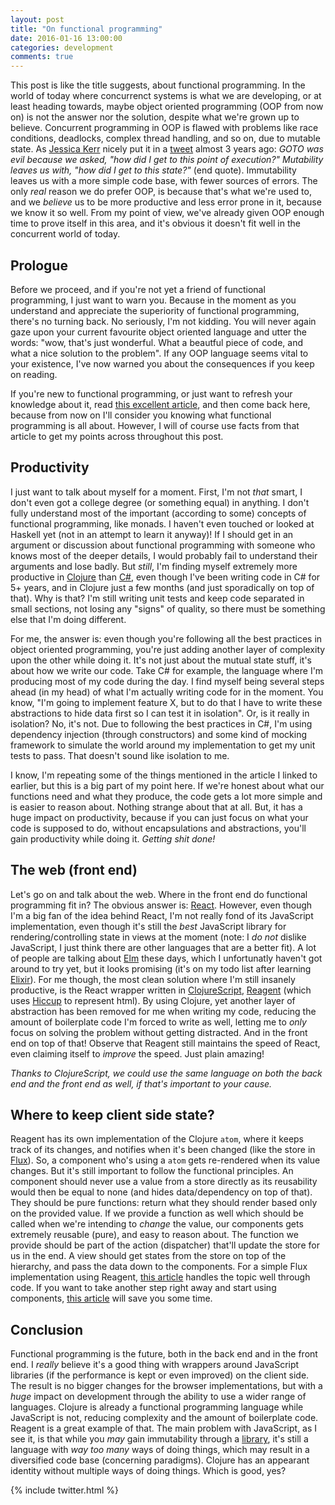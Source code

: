 ```yaml
---
layout: post
title: "On functional programming"
date: 2016-01-16 13:00:00
categories: development
comments: true
---
```


This post is like the title suggests, about functional programming. In the world of today where concurrenct systems is what we are developing, or at least heading towards, maybe object oriented programming (OOP from now on) is not the answer nor the solution, despite what we're grown up to believe. Concurrent programming in OOP is flawed with problems like race conditions, deadlocks, complex thread handling, and so on, due to mutable state. As [Jessica Kerr][jessitron] nicely put it in a [tweet][jk-tweet] almost 3 years ago: *GOTO was evil because we asked, "how did I get to this point of execution?" Mutability leaves us with, "how did I get to this state?"* (end quote). Immutability leaves us with a more simple code base, with fewer sources of errors. The only *real* reason we do prefer OOP, is because that's what we're used to, and we *believe* us to be more productive and less error prone in it, because we know it so well. From my point of view, we've already given OOP enough time to prove itself in this area, and it's obvious it doesn't fit well in the concurrent world of today.

## Prologue

Before we proceed, and if you're not yet a friend of functional programming, I just want to warn you. Because in the moment as you understand and appreciate the superiority of functional programming, there's no turning back. No seriously, I'm not kidding. You will never again gaze upon your current favourite object oriented language and utter the words: "wow, that's just wonderful. What a beautful piece of code, and what a nice solution to the problem". If any OOP language seems vital to your existence, I've now warned you about the consequences if you keep on reading.

If you're new to functional programming, or just want to refresh your knowledge about it, read [this excellent article][fp-article], and then come back here, because from now on I'll consider you knowing what functional programming is all about. However, I will of course use facts from that article to get my points across throughout this post.

## Productivity

I just want to talk about myself for a moment. First, I'm not *that* smart, I don't even got a college degree (or something equal) in anything. I don't fully understand most of the important (according to some) concepts of functional programming, like monads. I haven't even touched or looked at Haskell yet (not in an attempt to learn it anyway)! If I should get in an argument or discussion about functional programming with someone who knows most of the deeper details, I would probably fail to understand their arguments and lose badly. But *still*, I'm finding myself extremely more productive in [Clojure][clojure] than [C#][c-sharp], even though I've been writing code in C# for 5+ years, and in Clojure just a few months (and just sporadically on top of that). Why is that? I'm still writing unit tests and keep code separated in small sections, not losing any "signs" of quality, so there must be something else that I'm doing different.

For me, the answer is: even though you're following all the best practices in object oriented programming, you're just adding another layer of complexity upon the other while doing it. It's not just about the mutual state stuff, it's about how we write our code. Take C# for example, the language where I'm producing most of my code during the day. I find myself being several steps ahead (in my head) of what I'm actually writing code for in the moment. You know, "I'm going to implement feature X, but to do that I have to write these abstractions to hide data first so I can test it in isolation". Or, is it really in isolation? No, it's not. Due to following the best practices in C#, I'm using dependency injection (through constructors) and some kind of mocking framework to simulate the world around my implementation to get my unit tests to pass. That doesn't sound like isolation to me.

I know, I'm repeating some of the things mentioned in the article I linked to earlier, but this is a big part of my point here. If we're honest about what our functions need and what they produce, the code gets a lot more simple and is easier to reason about. Nothing strange about that at all. But, it has a huge impact on productivity, because if you can just focus on what your code is supposed to do, without encapsulations and abstractions, you'll gain productivity while doing it. *Getting shit done!*

## The web (front end)

Let's go on and talk about the web. Where in the front end do functional programming fit in? The obvious answer is: [React][react]. However, even though I'm a big fan of the idea behind React, I'm not really fond of its JavaScript implementation, even though it's still the *best* JavaScript library for rendering/controlling state in views at the moment (note: I *do not* dislike JavaScript, I just think there are other languages that are a better fit). A lot of people are talking about [Elm][elm] these days, which I unfortunatly haven't got around to try yet, but it looks promising (it's on my todo list after learning [Elixir][elixir]). For me though, the most clean solution where I'm still insanely productive, is the React wrapper written in [ClojureScript][clojure], [Reagent][reagent] (which uses [Hiccup][hiccup] to represent html). By using Clojure, yet another layer of abstraction has been removed for me when writing my code, reducing the amount of boilerplate code I'm forced to write as well, letting me to *only* focus on solving the problem without getting distracted. And in the front end on top of that! Observe that Reagent still maintains the speed of React, even claiming itself to *improve* the speed. Just plain amazing!

*Thanks to ClojureScript, we could use the same language on both the back end and the front end as well, if that's important to your cause.*

## Where to keep client side state?

Reagent has its own implementation of the Clojure `atom`, where it keeps track of its changes, and notifies when it's been changed (like the store in [Flux][flux]). So, a component who's using a `atom` gets re-rendered when its value changes. But it's still important to follow the functional principles. An component should never use a value from a store directly as its reusability would then be equal to none (and hides data/dependency on top of that). They should be pure functions: return what they should render based only on the provided value. If we provide a function as well which should be called when we're intending to *change* the value, our components gets extremely reusable (pure), and easy to reason about. The function we provide should be part of the action (dispatcher) that'll update the store for us in the end. A view should get states from the store on top of the hierarchy, and pass the data down to the components. For a simple Flux implementation using Reagent, [this article][reagent-flux] handles the topic well through code. If you want to take another step right away and start using components, [this article][reagent-components] will save you some time.

## Conclusion

Functional programming is the future, both in the back end and in the front end. I *really* believe it's a good thing with wrappers around JavaScript libraries (if the performance is kept or even improved) on the client side. The result is no bigger changes for the browser implementations, but with a *huge* impact on development through the ability to use a wider range of languages. Clojure is already a functional programming language while JavaScript is not, reducing complexity and the amount of boilerplate code. Reagent is a great example of that. The main problem with JavaScript, as I see it, is that while you *may* gain immutability through a [library](immutable-js), it's still a language with *way too many* ways of doing things, which may result in a diversified code base (concerning paradigms). Clojure has an appearant identity without multiple ways of doing things. Which is good, yes?

{% include twitter.html %}

[jessitron]: http://jessitron.com/
[jk-tweet]: https://twitter.com/jessitron/status/333228687208112128
[fp-article]: http://blog.jenkster.com/2015/12/what-is-functional-programming.html
[c-sharp]: https://en.wikipedia.org/wiki/C_Sharp_(programming_language)
[react]: https://facebook.github.io/react/
[elm]: http://elm-lang.org/
[elixir]: http://elixir-lang.org/
[clojure]: http://clojure.org/
[reagent]: https://reagent-project.github.io/
[hiccup]: https://github.com/weavejester/hiccup
[flux]: https://facebook.github.io/flux/docs/overview.html#content
[reagent-flux]: http://blog.cryptoguru.com/2015/12/react-flux-architecture-with.html
[reagent-components]: https://github.com/Day8/re-frame/wiki/Creating-Reagent-Components
[immutable-js]: https://facebook.github.io/immutable-js/docs/#/
